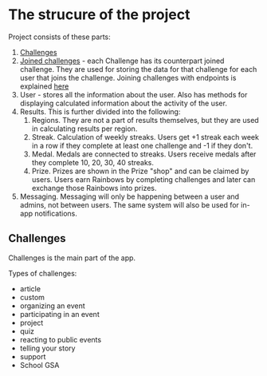# The strucure of the project

Project consists of these parts:
1. [Challenges](challenges.md)
2. [Joined challenges](joined_challenges.md) - each Challenge has its counterpart joined challenge.
   They are used for storing the data for that challenge for each user that joins the challenge.
   Joining challenges with endpoints is explained [here](challenge_actions.md)
3. User - stores all the information about the user. Also has methods for displaying calculated information about
    the activity of the user.
4. Results. This is further divided into the following:
   1. Regions. They are not a part of results themselves, but they are used in calculating results per region.
   2. Streak. Calculation of weekly streaks. Users get +1 streak each week in a row if they complete at least one challenge and -1 if they don't.
   3. Medal. Medals are connected to streaks. Users receive medals after they complete 10, 20, 30, 40 streaks. 
   4. Prize. Prizes are shown in the Prize "shop" and can be claimed by users. Users earn Rainbows by completing challenges and later can exchange those Rainbows into prizes.
6. Messaging. Messaging will only be happening between a user and admins, not between users. The same system will also be used for in-app notifications. 

## Challenges

Challenges is the main part of the app. 

Types of challenges:

* article
* custom
* organizing an event
* participating in an event
* project
* quiz
* reacting to public events
* telling your story
* support
* School GSA

